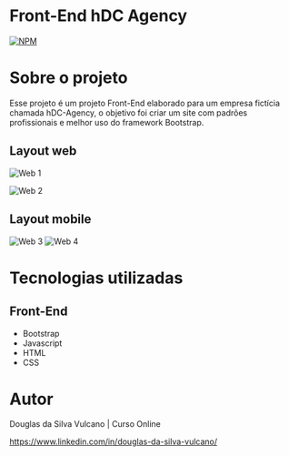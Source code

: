 # Front-End hDC Agency

[![NPM](https://img.shields.io/npm/l/react)](https://github.com/DouglasVulcano/frontend-hDCAgency/blob/main/LICENSE) 

# Sobre o projeto

Esse projeto é um projeto Front-End elaborado para um empresa fictícia chamada hDC-Agency, o objetivo foi criar um site com padrões profissionais e melhor uso do framework Bootstrap.

## Layout web
![Web 1](https://github.com/DouglasVulcano/images_portfolio/blob/main/hdagency/img1.JPG)

![Web 2](https://github.com/DouglasVulcano/images_portfolio/blob/main/hdagency/img2.JPG)

## Layout mobile
![Web 3](https://github.com/DouglasVulcano/images_portfolio/blob/main/hdagency/img5-mobile.JPG) ![Web 4](https://github.com/DouglasVulcano/images_portfolio/blob/main/hdagency/img6-mobile.JPG)

# Tecnologias utilizadas
## Front-End
- Bootstrap
- Javascript
- HTML
- CSS

# Autor

Douglas da Silva Vulcano | Curso Online

https://www.linkedin.com/in/douglas-da-silva-vulcano/
